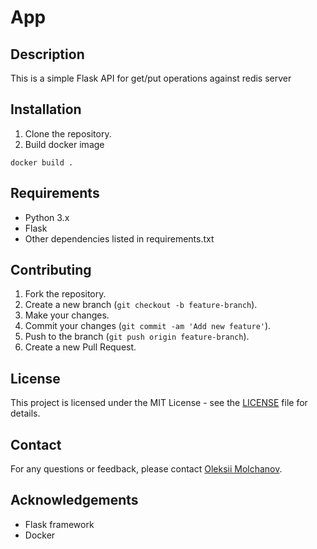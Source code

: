 # App

## Description
This is a simple Flask API for get/put operations against redis server 

## Installation
1. Clone the repository.
2. Build docker image
```
docker build .
```

## Requirements
- Python 3.x
- Flask
- Other dependencies listed in requirements.txt

## Contributing
1. Fork the repository.
2. Create a new branch (`git checkout -b feature-branch`).
3. Make your changes.
4. Commit your changes (`git commit -am 'Add new feature'`).
5. Push to the branch (`git push origin feature-branch`).
6. Create a new Pull Request.

## License
This project is licensed under the MIT License - see the [LICENSE](LICENSE) file for details.

## Contact
For any questions or feedback, please contact [Oleksii Molchanov](mailto:cvieri.lviv@gmail.com).

## Acknowledgements
- Flask framework
- Docker


